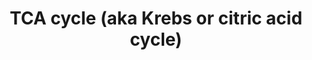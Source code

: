---
annotations:
- id: PW:0000026
  parent: classic metabolic pathway
  type: Pathway Ontology
  value: citric acid cycle pathway
- id: PW:0000002
  parent: classic metabolic pathway
  type: Pathway Ontology
  value: classic metabolic pathway
- id: PW:0000026
  parent: classic metabolic pathway
  type: Pathway Ontology
  value: citric acid cycle pathway
authors:
- Kdahlquist
- MaintBot
- MartijnVanIersel
- AlexanderPico
- Thomas
- N.Fidelman
- Khanspers
- Ray Andrews II
- HarmNijveen
- Mdstobbe
- Smhouten
- Ddigles
- Egonw
- DeSl
- Finterly
- Eweitz
citedin:
- link: PMC8879554
  title: Network-Assisted Systems Biology Analysis of the Mitochondrial Proteome in
    a Pre-Clinical Model of Ischemia, Revascularization and Post-Conditioning (2022)
- link: PMC8751594
  title: DNA methylation of ARHGAP30 is negatively associated with ARHGAP30 expression
    in lung adenocarcinoma, which reduces tumor immunity and is detrimental to patient
    survival (2021)
- link: PMC8728246
  title: ConsensusPathDB 2022: molecular interactions update as a resource for network
    biology (2022)
- link: PMC8375987
  title: Ten simple rules for creating reusable pathway models for computational analysis
    and visualization (2021)
- link: PMC6034334
  title: Exploring the cellular network of metabolic flexibility in the adipose tissue
    (2018)
- link: PMC5850959
  title: Pathway analysis of transcriptomic data shows immunometabolic effects of
    vitamin D (2018)
- link: PMC4936987
  title: Transcriptional reprogramming of metabolic pathways in critically ill patients
    (2016)
description: 'The [[wikipedia:citric_acid_cycle|citric acid cycle]], also known as
  the tricarboxylic acid cycle (TCA cycle) or the Krebs cycle, (or rarely, the Szent-Gyorgyi-Krebs
  cycle) is a series of enzyme-catalysed chemical reactions of central importance
  in all living cells that use oxygen as part of cellular respiration. In eukaryotes,
  the citric acid cycle occurs in the matrix of the mitochondrion. The components
  and reactions of the citric acid cycle were established by seminal work from both
  [[wikipedia:Albert_Szent-Gyorgyi|Albert Szent-Gyorgyi]] and [[wikipedia:Hans_Krebs|Hans
  Krebs]].  Source: Wikipedia ([[wikipedia:citric_acid_cycle]])  Proteins on this
  pathway have targeted assays available via the [https://assays.cancer.gov/available_assays?wp_id=WP78
  CPTAC Assay Portal].'
last-edited: 2021-06-16
ndex: 777a58ae-8b60-11eb-9e72-0ac135e8bacf
organisms:
- Homo sapiens
redirect_from:
- /index.php/Pathway:WP78
- /instance/WP78
- /instance/WP78_rr119082
revision: r119082
schema-jsonld:
- '@context': https://schema.org/
  '@id': https://wikipathways.github.io/pathways/WP78.html
  '@type': Dataset
  creator:
    '@type': Organization
    name: WikiPathways
  description: 'The [[wikipedia:citric_acid_cycle|citric acid cycle]], also known
    as the tricarboxylic acid cycle (TCA cycle) or the Krebs cycle, (or rarely, the
    Szent-Gyorgyi-Krebs cycle) is a series of enzyme-catalysed chemical reactions
    of central importance in all living cells that use oxygen as part of cellular
    respiration. In eukaryotes, the citric acid cycle occurs in the matrix of the
    mitochondrion. The components and reactions of the citric acid cycle were established
    by seminal work from both [[wikipedia:Albert_Szent-Gyorgyi|Albert Szent-Gyorgyi]]
    and [[wikipedia:Hans_Krebs|Hans Krebs]].  Source: Wikipedia ([[wikipedia:citric_acid_cycle]])  Proteins
    on this pathway have targeted assays available via the [https://assays.cancer.gov/available_assays?wp_id=WP78
    CPTAC Assay Portal].'
  keywords:
  - (S)-malate
  - 2-oxoglutarate
  - ACO2
  - ADP
  - ATP
  - CO2
  - CS
  - CoA
  - D-threo-Isocitrate
  - DLD
  - DLST
  - FH
  - GDP
  - GTP
  - IDH2
  - IDH3A
  - IDH3B
  - IDH3G
  - MDH2
  - NAD
  - NADH
  - NADP
  - NADPH
  - OGDH
  - Pi
  - SDHA
  - SDHB
  - SDHC
  - SDHD
  - SUCLA2
  - SUCLG1
  - SUCLG2
  - acetyl-CoA
  - cis-aconitate
  - citrate
  - fumarate
  - oxaloacetate
  - succinate
  - succinyl-CoA
  - ubiquinol-10
  - ubiquinone-10
  - water
  license: CC0
  name: TCA cycle (aka Krebs or citric acid cycle)
seo: CreativeWork
title: TCA cycle (aka Krebs or citric acid cycle)
wpid: WP78
---